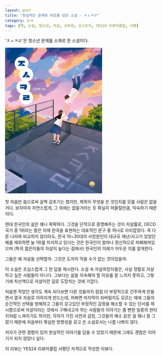 ```yaml
---
layout: post
title: "현실적인 문제와 위로를 담은 소설 - ㅈㅅㅋㄹ"
category: 도서
tags: [책, 소설, 청소년, 자살, 오하루, 선스토리, YES24 리뷰어클럽, 서평]
---
```


'ㅈㅅㅋㄹ'은
청소년 문제를 소재로 한 소설이다.

![표지](/images/s-u-i-c-l-book-h480.jpg)

첫 자음만 씀으로써 살짝 감추기는 했지만,
제목이 무엇을 쓴 것인지를 모를 사람은 없을거다.
보자마자 자연스럽게, 그 외에는 없을거라는 듯 확실히 떠올릴만큼, 익숙하기 때문이다.

현대 한국인의 삶은 꽤나 팍팍하다.
그것을 단적으로 증명해주는 것이 자살률로,
OECD 국가 중 1위라는 말은 이제 한국을 표현하는 대표적인 문구 중 하나로 자리잡았다.
꼭 다른 나라와 비교하지 않더라도,
한국 10~30대의 사망원인이 대규모 재난/사고가 있었던 해를 제외하면
늘 1위를 차지하고 있다는 것은
한국인이 얼마나 정신적으로 피폐해져있으며
(특히 젊은이들의 자살이 높다는 점에서) 한국인의 미래가 어두운 지를 알게한다.

그들은 왜 자살을 선택할까.
그것은 도저히 막을 수가 없는 것이었을까.

이 소설은 조심스럽게 그 한 답을 제시한다.
소설 속 자살희망자들은, 사실 정말로 자살하고 싶은 사람들이 아니다.
그보다는 삶을 지속해야 할 이유를 잘 느끼지 못하고,
그렇기에 차선책으로 자살이란 길로 도망치는 것에 가깝다.

처음엔 작았던 생각도
계속 되다보면 다른 것들까지 점점 더 부정적으로 간주하게 만들면서
결국 자살로 이어지게 만드는데,
어쩌면 마지막이 되버릴지도 모르는 때에
그들의 순간적인 선택을 방해하고
그들이 갖고있던 부정적인 감정을 해소할 수 있는 단서를 제시함으로써
자살이라는 것에서 구해내고자 하는 사람들의 이야기는
좀 뻔한 일종의 판타지처럼 느껴지기도 하지만,
각자가 가진 사연과 감정, 그것들의 해소 같은 걸
꽤나 잘 그렸기 때문에
처음부터 확실한 방향성을 갖고 쓴 소설로서는 나름 나쁘지 않다.

저자가 관련 경험이 있어 현실적인 이야기를 담을 수 있었기 때문에
그래도 괜찮은 이야기가 되지 않았나 싶다.



<div class="im im-info">
이 리뷰는 YES24 리뷰어클럽 서평단 자격으로 작성한 리뷰다.
</div>
